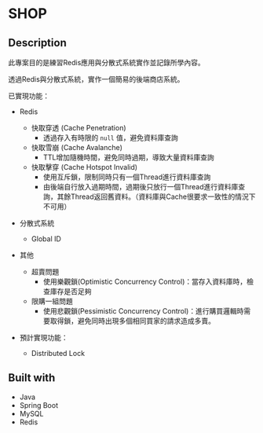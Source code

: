# SHOP

## Description
此專案目的是練習Redis應用與分散式系統實作並記錄所學內容。

透過Redis與分散式系統，實作一個簡易的後端商店系統。


已實現功能：

- Redis
  - 快取穿透 (Cache Penetration)
    - 透過存入有時限的 `null` 值，避免資料庫查詢
  - 快取雪崩 (Cache Avalanche)
    - TTL增加隨機時間，避免同時過期，導致大量資料庫查詢
  - 快取擊穿 (Cache Hotspot Invalid)
    - 使用互斥鎖，限制同時只有一個Thread進行資料庫查詢
    - 由後端自行放入過期時間，過期後只放行一個Thread進行資料庫查詢，其餘Thread返回舊資料。（資料庫與Cache很要求一致性的情況下不可用） 


- 分散式系統
  - Global ID

- 其他
  - 超賣問題
    - 使用樂觀鎖(Optimistic Concurrency Control)：當存入資料庫時，檢查庫存是否足夠
  - 限購一組問題
    - 使用悲觀鎖(Pessimistic Concurrency Control)：進行購買邏輯時需要取得鎖，避免同時出現多個相同買家的請求造成多賣。

- 預計實現功能：
  - Distributed Lock

## Built with
- Java
- Spring Boot
- MySQL
- Redis


